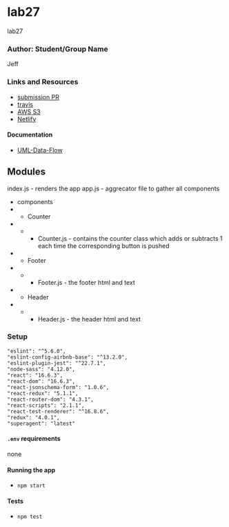 # lab27
lab27

### Author: Student/Group Name
Jeff

### Links and Resources
* [submission PR](https://github.com/jeff-401-js/lab27/pull/1)
* [travis](https://www.travis-ci.com/jeff-401-js/lab27)
* [AWS S3](http://lab2727.s3-website-us-west-2.amazonaws.com/)
* [Netlify](https://cranky-pike-15e435.netlify.com/)

#### Documentation
* [UML-Data-Flow](./assets/lab26.jpg)


## Modules
index.js - renders the app
app.js - aggrecator file to gather all components
* components
* * Counter
* * * Counter.js - contains the counter class which adds or subtracts 1 each time the corresponding button is pushed
* * Footer
* * * Footer.js - the footer html and text
* * Header
* * * Header.js - the header html and text

### Setup
    "eslint": "^5.6.0",
    "eslint-config-airbnb-base": "^13.2.0",
    "eslint-plugin-jest": "^22.7.1",
    "node-sass": "4.12.0",
    "react": "16.6.3",
    "react-dom": "16.6.3",
    "react-jsonschema-form": "1.0.6",
    "react-redux": "5.1.1",
    "react-router-dom": "4.3.1",
    "react-scripts": "2.1.1",
    "react-test-renderer": "^16.8.6",
    "redux": "4.0.1",
    "superagent": "latest"

#### `.env` requirements
none

#### Running the app
* `npm start`


#### Tests
* `npm test`
